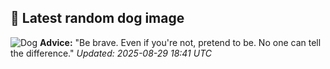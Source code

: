 ## 🐶 Latest random dog image
![Dog](https://images.dog.ceo/breeds/sharpei/noel.jpg)
**Advice:** "Be brave. Even if you're not, pretend to be. No one can tell the difference."
*Updated: 2025-08-29 18:41 UTC*
